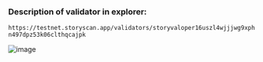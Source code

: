 ### Description of validator in explorer: 

```https://testnet.storyscan.app/validators/storyvaloper16uszl4wjjjwg9xphn497dpz53k06clthqcajpk```

![image](https://github.com/user-attachments/assets/8f528b7e-213e-4422-8a6b-caff3f3860bd)
